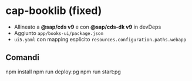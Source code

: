 # cap-booklib (fixed)

- Allineato a **@sap/cds v9** e con **@sap/cds-dk v9** in devDeps
- Aggiunto `app/books-ui/package.json`
- `ui5.yaml` con mapping esplicito `resources.configuration.paths.webapp`

## Comandi
npm install
npm run deploy:pg
npm run start:pg